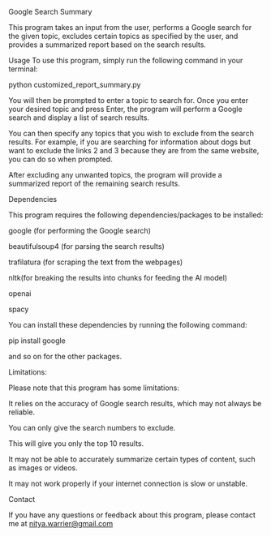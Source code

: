 Google Search Summary

This program takes an input from the user, performs a Google search for the given topic, excludes certain topics as specified by the user, and provides a summarized report based on the search results.

Usage
To use this program, simply run the following command in your terminal:

python customized_report_summary.py

You will then be prompted to enter a topic to search for. Once you enter your desired topic and press Enter, the program will perform a Google search and display a list of search results.

You can then specify any topics that you wish to exclude from the search results. For example, if you are searching for information about dogs but want to exclude the links 2 and 3 because they are from the same website, you can do so when prompted.

After excluding any unwanted topics, the program will provide a summarized report of the remaining search results.

Dependencies

This program requires the following dependencies/packages to be installed:

google (for performing the Google search)

beautifulsoup4 (for parsing the search results)

trafilatura (for scraping the text from the webpages)

nltk(for breaking the results into chunks for feeding the AI model)

openai

spacy

You can install these dependencies by running the following command:

pip install google

and so on for the other packages. 

Limitations: 

Please note that this program has some limitations:

It relies on the accuracy of Google search results, which may not always be reliable.

You can only give the search numbers to exclude. 

This will give you only the top 10 results. 

It may not be able to accurately summarize certain types of content, such as images or videos.

It may not work properly if your internet connection is slow or unstable.


Contact

If you have any questions or feedback about this program, please contact me at nitya.warrier@gmail.com 
